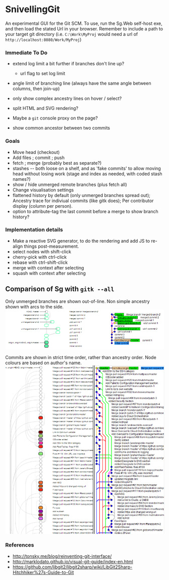 SnivellingGit
=============

An experimental GUI for the Git SCM.
To use, run the Sg.Web self-host exe, and then load the stated Url in your browser.
Remember to include a path to your target git directory (i.e. `C:\Work\MyProj` would need a url of `http://localhost:8080/Work/MyProj`)


### Immediate To Do

* extend log limit a bit further if branches don't line up?
  - url flag to set log limit
* angle limit of branching line (always have the same angle between columns, then join-up)
* only show complex ancestry lines on hover / select?
* split HTML and SVG rendering?

* Maybe a `git` console proxy on the page?
* show common ancestor between two commits

### Goals

* Move head (checkout)
* Add files ; commit ; push
* fetch ; merge (probably best as separate?)
* stashes -- both loose on a shelf, and as 'fake commits' to allow moving head without losing work (stage and index as needed, with coded stash names?)
* show / hide unmerged remote branches (plus fetch all)
* Change visualisation settings
* flattened history by default (only unmerged branches spread out); Ancestry trace for indiviual commits (like gitk does); Per contributor display (column per person).
* option to attribute-tag the last commit before a merge to show branch history?

### Implementation details

* Make a reactive SVG generator, to do the rendering and add JS to re-align things post-measurement.
* select nodes with shift-click
* cherry-pick with ctrl-click
* rebase with ctrl-shift-click
* merge with context after selecting
* squash with context after selecting

Comparison of Sg with `gitk --all`
----------------------------------
Only unmerged branches are shown out-of-line. Non simple ancestry shown with arcs to the side.
<img src="https://raw.githubusercontent.com/i-e-b/SnivellingGit/master/info/Simple%20comparison.png"/>

Commits are shown in strict time order, rather than ancestry order. Node colours are based on author's name.
<img src="https://raw.githubusercontent.com/i-e-b/SnivellingGit/master/info/Time%20order%20vs%20ancestry%20order.png"/>

### References

* http://tonsky.me/blog/reinventing-git-interface/
* http://marklodato.github.io/visual-git-guide/index-en.html
* https://github.com/libgit2/libgit2sharp/wiki/LibGit2Sharp-Hitchhiker%27s-Guide-to-Git
